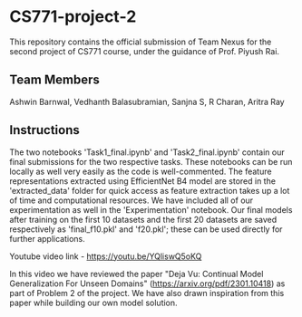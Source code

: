 # CS771-project-2
This repository contains the official submission of Team Nexus for the second project of CS771 course, under the guidance of Prof. Piyush Rai.
## Team Members
Ashwin Barnwal, Vedhanth Balasubramian, Sanjna S, R Charan, Aritra Ray
## Instructions
The two notebooks 'Task1_final.ipynb' and 'Task2_final.ipynb' contain our final submissions for the two respective tasks. These notebooks can be run locally as well very easily as the code is well-commented. The feature representations extracted using EfficientNet B4 model are stored in the 'extracted_data' folder for quick access as feature extraction takes up a lot of time and computational resources. We have included all of our experimentation as well in the 'Experimentation' notebook. Our final models after training on the first 10 datasets and the first 20 datasets are saved respectively as 'final_f10.pkl' and 'f20.pkl'; these can be used directly for further applications. 

Youtube video link - https://youtu.be/YQliswQ5oKQ

In this video we have reviewed the paper "Deja Vu: Continual Model Generalization For Unseen Domains" (https://arxiv.org/pdf/2301.10418) as part of Problem 2 of the project. We have also drawn inspiration from this paper while building our own model solution.
